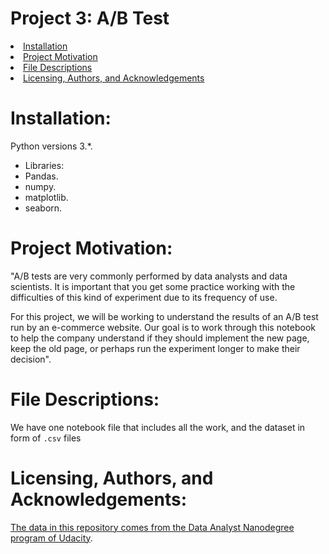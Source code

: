 # Project 3: A/B Test
<li><a href="#Installation">Installation</a></li>
<li><a href="#Project Motivation">Project Motivation</a></li>
<li><a href="#File Descriptions">File Descriptions</a></li>
<li><a href="#Licensing, Authors, and Acknowledgements">Licensing, Authors, and Acknowledgements</a></li>


<a id='Installation'></a>
# Installation:
Python versions 3.*.
- Libraries:
- Pandas.
- numpy.
- matplotlib.
- seaborn.

<a id='Project Motivation'></a>
# Project Motivation:
"A/B tests are very commonly performed by data analysts and data scientists. It is important that you get some practice working with the difficulties of this kind of experiment due to its frequency of use.

For this project, we will be working to understand the results of an A/B test run by an e-commerce website. Our goal is to work through this notebook to help the company understand if they should implement the new page, keep the old page, or perhaps run the experiment longer to make their decision".


<a id='File Descriptions'></a>
# File Descriptions:
We have one notebook file that includes all the work, and the dataset in form of `.csv` files


<a id='Licensing, Authors, and Acknowledgements'></a>
# Licensing, Authors, and Acknowledgements:
[The data in this repository comes from the Data Analyst Nanodegree program of Udacity](https://www.udacity.com/course/data-analyst-nanodegree--nd002).

